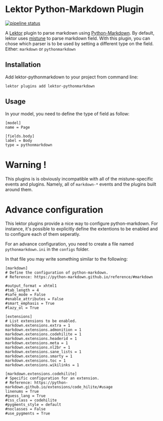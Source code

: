 # Lektor Python-Markdown Plugin

[![pipeline status](http://git.patrikdufresne.com/pdsl/lektor-python-markdown/badges/master/pipeline.svg)](http://git.patrikdufresne.com/pdsl/lektor-python-markdown/commits/master)

A [Lektor](https://www.getlektor.com/) plugin to parse markdown using
[Python-Markdown](https://python-markdown.github.io/). By default, lektor
uses [mistune](http://mistune.readthedocs.io/en/latest/) to parse markdown
field.
With this plugin, you can chose which parser is to be used by setting a
different type on the field. Either: `markdown` or `pythonmarkdown`

## Installation

Add lektor-pythonmarkdown to your project from command line:

```
lektor plugins add lektor-pythonmarkdown
```

## Usage

In your model, you need to define the type of field as follow:
```
[model]
name = Page

[fields.body]
label = Body
type = pythonmarkdown

```

# Warning !

This plugins is is obviously incompatible with all of the mistune-specific events and plugins. Namely, all of `markdown-*` events and the plugins built around them.


# Advance configuration

This lektor plugins provide a nice way to configure python-markdown. For instance, it's possible to explicitly define the extentions to be enabled and to configure each of them seperatly.

For an advance configuration, you need to create a file named `pythonmarkdown.ini` in the `configs` folder.

In that file you may write something similar to the following:
```
[markdown]
# Define the configuration of python-markdown.
# Reference: https://python-markdown.github.io/reference/#markdown

#output_format = xhtml1
#tab_length = 4
#safe_mode = False
#enable_attributes = False
#smart_emphasis = True
#lazy_ol = True

[extensions]
# List extensions to be enabled.
markdown.extensions.extra = 1
markdown.extensions.admonition = 1
markdown.extensions.codehilite = 1
markdown.extensions.headerid = 1
markdown.extensions.meta = 1
markdown.extensions.nl2br = 1
markdown.extensions.sane_lists = 1
markdown.extensions.smarty = 1
markdown.extensions.toc = 1
markdown.extensions.wikilinks = 1

[markdown.extensions.codehilite]
# Specific configuration for an extension.
# Reference: https://python-markdown.github.io/extensions/code_hilite/#usage
linenums = True
#guess_lang = True
#css_class = codehilite
#pygments_style = default
#noclasses = False
#use_pygments = True

```
